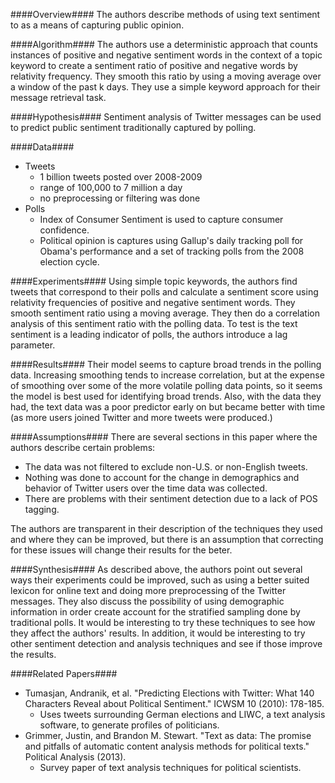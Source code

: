 ####Overview####
The authors describe methods of using text sentiment to as a means of capturing public opinion.

####Algorithm####
The authors use a deterministic approach that counts instances of positive and negative sentiment
words in the context of a topic keyword to create a sentiment ratio of positive and negative words
by relativity frequency. They smooth this ratio by using a moving average over a window of the past
k days. They use a simple keyword approach for their message retrieval task.

####Hypothesis####
Sentiment analysis of Twitter messages can be used to predict public sentiment traditionally
captured by polling.

####Data####
- Tweets
  - 1 billion tweets posted over 2008-2009
  - range of 100,000 to 7 million a day
  - no preprocessing or filtering was done
- Polls
  - Index of Consumer Sentiment is used to capture consumer confidence.
  - Political opinion is captures using Gallup's daily tracking poll for Obama's performance
  and a set of tracking polls from the 2008 election cycle.

####Experiments####
Using simple topic keywords, the authors find tweets that correspond to their polls and calculate
a sentiment score using relativity frequencies of positive and negative sentiment words. They smooth
sentiment ratio using a moving average. They then do a correlation analysis of this sentiment ratio
with the polling data. To test is the text sentiment is a leading indicator of polls, the authors
introduce a lag parameter.

####Results####
Their model seems to capture broad trends in the polling data. Increasing smoothing tends to
increase correlation, but at the expense of smoothing over some of the more volatile polling
data points, so it seems the model is best used for identifying broad trends. Also, with the
data they had, the text data was a poor predictor early on but became better with time (as more
users joined Twitter and more tweets were produced.)

####Assumptions####
There are several sections in this paper where the authors describe certain problems:
- The data was not filtered to exclude non-U.S. or non-English tweets.
- Nothing was done to account for the change in demographics and behavior of Twitter users
over the time data was collected.
- There are problems with their sentiment detection due to a lack of POS tagging.

The authors are transparent in their description of the techniques they used and where
they can be improved, but there is an assumption that correcting for these issues will
change their results for the beter.

####Synthesis####
As described above, the authors point out several ways their experiments could be improved,
such as using a better suited lexicon for online text and doing more preprocessing of the
Twitter messages. They also discuss the possibility of using demographic information in order
create account for the stratified sampling done by traditional polls. It would be interesting
to try these techniques to see how they affect the authors' results. In addition, it would
be interesting to try other sentiment detection and analysis techniques and see if those improve
the results.

####Related Papers####
- Tumasjan, Andranik, et al. "Predicting Elections with Twitter: What 140 Characters Reveal about Political Sentiment." ICWSM 10 (2010): 178-185.
  - Uses tweets surrounding German elections and LIWC, a text analysis software, to generate profiles of politicians.
- Grimmer, Justin, and Brandon M. Stewart. "Text as data: The promise and pitfalls of automatic content analysis methods for political texts." Political Analysis (2013).
  - Survey paper of text analysis techniques for political scientists.
